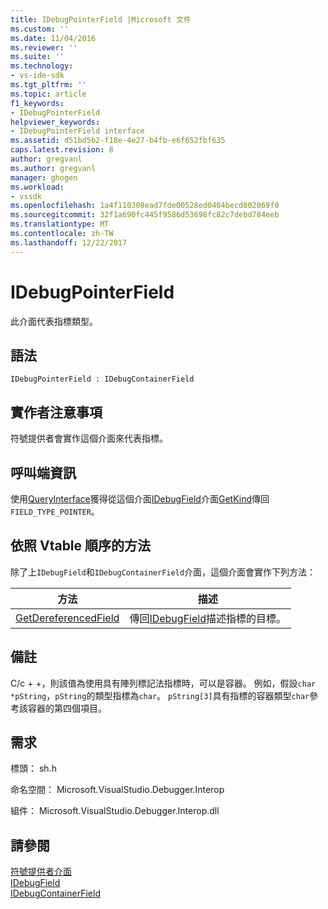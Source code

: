 ```yaml
---
title: IDebugPointerField |Microsoft 文件
ms.custom: ''
ms.date: 11/04/2016
ms.reviewer: ''
ms.suite: ''
ms.technology:
- vs-ide-sdk
ms.tgt_pltfrm: ''
ms.topic: article
f1_keywords:
- IDebugPointerField
helpviewer_keywords:
- IDebugPointerField interface
ms.assetid: d51bd5b2-f18e-4e27-b4fb-e6f652fbf635
caps.latest.revision: 8
author: gregvanl
ms.author: gregvanl
manager: ghogen
ms.workload:
- vssdk
ms.openlocfilehash: 1a4f110308ead7fde00528ed0404becd802069f0
ms.sourcegitcommit: 32f1a690fc445f9586d53698fc82c7debd784eeb
ms.translationtype: MT
ms.contentlocale: zh-TW
ms.lasthandoff: 12/22/2017
---
```

# <a name="idebugpointerfield"></a>IDebugPointerField
此介面代表指標類型。  
  
## <a name="syntax"></a>語法  
  
```  
IDebugPointerField : IDebugContainerField  
```  
  
## <a name="notes-for-implementers"></a>實作者注意事項  
 符號提供者會實作這個介面來代表指標。  
  
## <a name="notes-for-callers"></a>呼叫端資訊  
 使用[QueryInterface](/cpp/atl/queryinterface)獲得從這個介面[IDebugField](../../../extensibility/debugger/reference/idebugfield.md)介面[GetKind](../../../extensibility/debugger/reference/idebugfield-getkind.md)傳回`FIELD_TYPE_POINTER`。  
  
## <a name="methods-in-vtable-order"></a>依照 Vtable 順序的方法  
 除了上`IDebugField`和`IDebugContainerField`介面，這個介面會實作下列方法：  
  
|方法|描述|  
|------------|-----------------|  
|[GetDereferencedField](../../../extensibility/debugger/reference/idebugpointerfield-getdereferencedfield.md)|傳回[IDebugField](../../../extensibility/debugger/reference/idebugfield.md)描述指標的目標。|  
  
## <a name="remarks"></a>備註  
 C/c + +，則該值為使用具有陣列標記法指標時，可以是容器。 例如，假設`char *pString`，`pString`的類型指標為`char`。 `pString[3]`具有指標的容器類型`char`參考該容器的第四個項目。  
  
## <a name="requirements"></a>需求  
 標頭： sh.h  
  
 命名空間： Microsoft.VisualStudio.Debugger.Interop  
  
 組件： Microsoft.VisualStudio.Debugger.Interop.dll  
  
## <a name="see-also"></a>請參閱  
 [符號提供者介面](../../../extensibility/debugger/reference/symbol-provider-interfaces.md)   
 [IDebugField](../../../extensibility/debugger/reference/idebugfield.md)   
 [IDebugContainerField](../../../extensibility/debugger/reference/idebugcontainerfield.md)